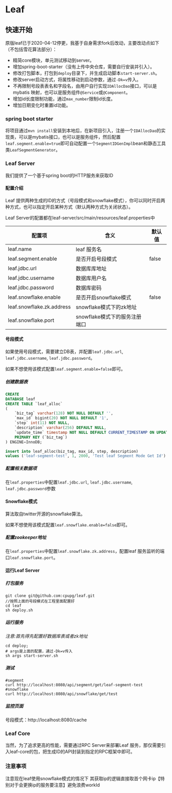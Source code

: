 # Leaf

## 快速开始

原版leaf已于2020-04-12停更，我基于自身需求fork后改动，主要改动点如下（不包括雪花算法部分）：

- 精简core模块，单元测试移动到server。
- 增加spring-boot-starter（没有上传中央仓库，需要自行安装并引入）。
- 修改打包脚本，打包到`deploy`目录下，并生成启动脚本`start-server.sh`。
- 修改server启动方式，将属性移动到启动参数，通过`-Dk=v`传入。
- 不再限制号段表表名和字段名，由用户自行实现`IDAllocDao`接口，可以是mybatis 映射，也可以是服务组件`@Service`或`@Component`。
- 增加id长度限制功能，通过`max_number`限制id长度。
- 增加日期变化时重置id功能。

### spring boot starter

将项目通过`mvn install`安装到本地后，在新项目引入，注册一个`IDAllocDao`的实现类，可以是mybatis接口，也可以是服务组件，然后配置
`leaf.segment.enable=true`即可自动配置一个`SegmentIDGenImpl`bean和静态工具类`LeafSegmentGenerator`。

### Leaf Server

我们提供了一个基于spring boot的HTTP服务来获取ID

#### 配置介绍

Leaf 提供两种生成的ID的方式（号段模式和snowflake模式），你可以同时开启两种方式，也可以指定开启某种方式（默认两种方式为关闭状态）。

Leaf Server的配置都在leaf-server/src/main/resources/leaf.properties中

| 配置项                       | 含义                  | 默认值   |
|---------------------------|---------------------|-------|
| leaf.name                 | leaf 服务名            |       |
| leaf.segment.enable       | 是否开启号段模式            | false |
| leaf.jdbc.url             | 数据库库地址              |       |
| leaf.jdbc.username        | 数据库用户名              |       |
| leaf.jdbc.password        | 数据库密码               |       |
| leaf.snowflake.enable     | 是否开启snowflake模式     | false |
| leaf.snowflake.zk.address | snowflake模式下的zk地址   |       |
| leaf.snowflake.port       | snowflake模式下的服务注册端口 |       |

#### 号段模式

如果使用号段模式，需要建立DB表，并配置`leaf.jdbc.url`, `leaf.jdbc.username`, `leaf.jdbc.password`。

如果不想使用该模式配置`leaf.segment.enable=false`即可。

##### 创建数据表

```sql
CREATE
DATABASE leaf
CREATE TABLE `leaf_alloc`
(
    `biz_tag` varchar(128) NOT NULL DEFAULT '',
    `max_id` bigint(20) NOT NULL DEFAULT '1',
    `step` int(11) NOT NULL,
    `description` varchar(256) DEFAULT NULL,
    `update_time` timestamp NOT NULL DEFAULT CURRENT_TIMESTAMP ON UPDATE CURRENT_TIMESTAMP,
    PRIMARY KEY (`biz_tag`)
) ENGINE=InnoDB;

insert into leaf_alloc(biz_tag, max_id, step, description)
values ('leaf-segment-test', 1, 2000, 'Test leaf Segment Mode Get Id')
```

##### 配置相关数据项

在`leaf.properties`中配置`leaf.jdbc.url`, `leaf.jdbc.username`, `leaf.jdbc.password`参数

#### Snowflake模式

算法取自twitter开源的snowflake算法。

如果不想使用该模式配置`leaf.snowflake.enable=false`即可。

##### 配置zookeeper地址

在`leaf.properties`中配置`leaf.snowflake.zk.address`，配置leaf 服务监听的端口`leaf.snowflake.port`。

#### 运行Leaf Server

##### 打包服务

```shell
git clone git@github.com:cpupg/leaf.git
//按照上面的号段模式在工程里面配置好
cd leaf
sh deploy.sh
```

##### 运行服务

*注意:首先得先配置好数据库表或者zk地址*

```shell
cd deploy;
# args是上面的配置，通过-Dk=v传入
sh args start-server.sh
```

##### 测试

```shell
#segment
curl http://localhost:8080/api/segment/get/leaf-segment-test
#snowflake
curl http://localhost:8080/api/snowflake/get/test
```

##### 监控页面

号段模式：http://localhost:8080/cache

### Leaf Core

当然，为了追求更高的性能，需要通过RPC Server来部署Leaf 服务，那仅需要引入leaf-core的包，把生成ID的API封装到指定的RPC框架中即可。

### 注意事项

注意现在leaf使用snowflake模式的情况下 其获取ip的逻辑直接取首个网卡ip【特别对于会更换ip的服务要注意】避免浪费workId
